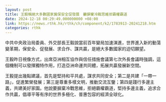 ```yaml
---
layout: post
title: 王毅稱絕大多數國家冀保安全促發展　籲摒棄冷戰思維拒霸權霸道
date: 2024-12-18 00:29:49.000000000 +08:00
link: https://news.rthk.hk/rthk/ch/component/k2/1783913-20241218.htm
categories: rthk
---
```


中共中央政治局委員、外交部長王毅說當前百年變局加速演進，世界進入新的動蕩變革期，保安全、促發展、求合作、謀共贏，是絕大多數國家的迫切願望。

王毅昨日視像方式，出席亞洲相互協作與信任措施會議第七次外長會議時強調，這個機制可以發揮獨特作用，打造亞洲命運共同體，拓展共贏發展新空間。

王毅提出幾點建議，首先是堅持和平共處，謀求共同安全；第二是共建「一帶一路」，促進繁榮發展；第三是尊重多樣文明，推動交流互鑒；第四是踐行多邊主義，共建美好家園。他說要摒棄冷戰思維，拒絕霸權霸道，堅持多邊主義，追求合作共贏，倡導平等有序的世界多極化、普惠包容的經濟全球化。
